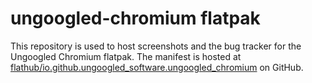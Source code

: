 # ungoogled-chromium flatpak

This repository is used to host screenshots and the bug tracker for the
Ungoogled Chromium flatpak. The manifest is hosted at
[flathub/io.github.ungoogled_software.ungoogled_chromium](
    https://github.com/flathub/io.github.ungoogled_software.ungoogled_chromium) 
on GitHub.
